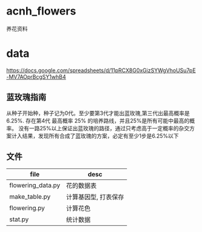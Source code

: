 # acnh_flowers
养花资料
# data
https://docs.google.com/spreadsheets/d/11pRCX8G0xGizSYWgVhoUSu7pE-MV7AOprBcgSY1whB4

## 蓝玫瑰指南
从种子开始种，种子记为0代。至少要第3代才能出蓝玫瑰,第三代出最高概率是6.25%.
存在第4代 最高概率 25% 的培养路线，并且25%是所有可能中最高的概率。
没有一路25%以上保证出蓝玫瑰的路径，通过只考虑高于一定概率的杂交方案计入结果，发现所有合成了蓝玫瑰的方案，必定有至少1步是6.25%以下

## 文件
| file | desc |
| ---  | ---  |
| flowering_data.py | 花的数据表|
| make_table.py | 计算基因型, 打表保存|
| flowering.py | 计算花色 |
| stat.py | 统计数据|